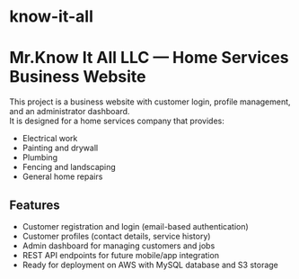 # know-it-all
# Mr.Know It All LLC — Home Services Business Website

This project is a business website with customer login, profile management, and an administrator dashboard.  
It is designed for a home services company that provides:
- Electrical work  
- Painting and drywall  
- Plumbing  
- Fencing and landscaping  
- General home repairs  

## Features
- Customer registration and login (email-based authentication)  
- Customer profiles (contact details, service history)  
- Admin dashboard for managing customers and jobs  
- REST API endpoints for future mobile/app integration  
- Ready for deployment on AWS with MySQL database and S3 storage

